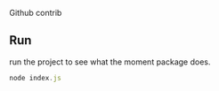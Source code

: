 Github contrib
## Run

run the project to see what the moment package does.

```javascript
node index.js
```
